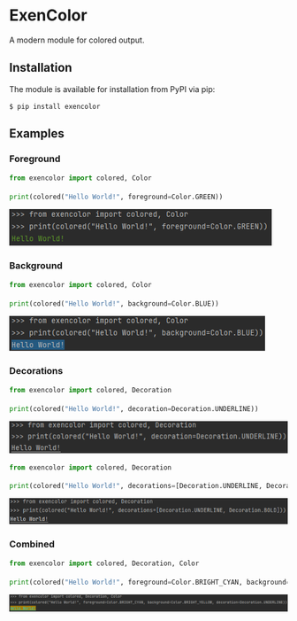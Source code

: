 # ExenColor
A modern module for colored output.

## Installation
The module is available for installation from PyPI via pip:
```shell
$ pip install exencolor
```

## Examples

### Foreground

```python
from exencolor import colored, Color

print(colored("Hello World!", foreground=Color.GREEN))
```
![output](https://github.com/Exenifix/exencolor/blob/master/.github/img/foreground.png?raw=true)

### Background

```python
from exencolor import colored, Color

print(colored("Hello World!", background=Color.BLUE))
```
![output](https://github.com/Exenifix/exencolor/blob/master/.github/img/background.png?raw=true)

### Decorations

```python
from exencolor import colored, Decoration

print(colored("Hello World!", decoration=Decoration.UNDERLINE))
```
![output](https://github.com/Exenifix/exencolor/blob/master/.github/img/deco1.png?raw=true)

```python
from exencolor import colored, Decoration

print(colored("Hello World!", decorations=[Decoration.UNDERLINE, Decoration.BOLD]))
```
![output](https://github.com/Exenifix/exencolor/blob/master/.github/img/deco2.png?raw=true)

### Combined

```python
from exencolor import colored, Decoration, Color

print(colored("Hello World!", foreground=Color.BRIGHT_CYAN, background=Color.BRIGHT_YELLOW, decoration=Decoration.UNDERLINE))
```
![output](https://github.com/Exenifix/exencolor/blob/master/.github/img/combined.png?raw=true)
